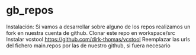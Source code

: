 # gb_repos
Instalación:
Si vamos a desarrollar sobre alguno de los repos realizamos un fork en nuestra cuenta de github.
Clonar este repo en workspace/src
Instalar vcstool https://github.com/dirk-thomas/vcstool
Reemplazar las urls del fichero main.repos por las de nuestro github, si fuera necesario


